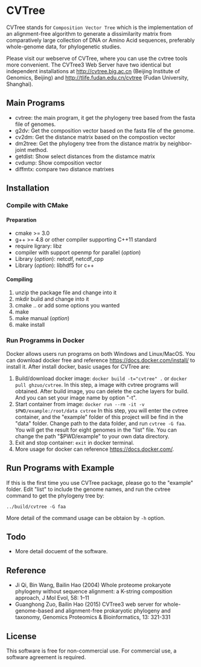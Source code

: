 # CVTree

CVTree stands for `Composition Vector Tree` which is the implementation
of an alignment-free algorithm to generate a dissimilarity matrix from
comparatively large collection of DNA or Amino Acid sequences,
preferably whole-genome data, for phylogenetic studies.

Please visit our webserve of CVTree, where you can use the cvtree tools
more convenient. The CVTree3 Web Server have two identical but independent
installations at http://cvtree.big.ac.cn (Beijing Institute of Genomics, Beijing)
and http://tlife.fudan.edu.cn/cvtree (Fudan University, Shanghai).

## Main Programs

- cvtree: the main program, it get the phylogeny tree based from the fasta file of genomes.
- g2dv: Get the composition vector based on the fasta file of the genome.
- cv2dm: Get the distance matrix based on the compostion vector
- dm2tree: Get the phylogeny tree from the distance matrix by neighbor-joint method.
- getdist: Show select distances from the distamce matrix
- cvdump: Show composition vector
- diffmtx: compare two distance matrixes

## Installation

### Compile with CMake

#### Preparation

- cmake >= 3.0
- g++ >= 4.8 or other compiler supporting C++11 standard
- require ligrary: libz
- compiler with support openmp for parallel (_option_)
- Library (_option_): netcdf, netcdf_cpp
- Library (_option_): libhdf5 for c++

#### Compiling

1. unzip the package file and change into it
2. mkdir build and change into it
3. cmake .. or add some options you wanted
4. make
5. make manual (_option_)
6. make install

### Run Programms in Docker

Docker allows users run programs on both Windows and Linux/MacOS.
You can download docker free and reference https://docs.docker.com/install/
to install it. After install docker, basic usages for CVTree are:

1. Build/download docker image: `docker build -t="cvtree" .`
   or `docker pull ghzuo/cvtree`. In this step, a image with cvtree 
   programs will obtained. After build image, you can delete the cache
   layers for build. And you can set your image name by option "-t".
2. Start container from image:
   `docker run --rm -it -v $PWD/example:/root/data cvtree`
   In this step, you will enter the cvtree container, and the "example" folder
   of this project will be find in the "data" folder. Change path to the data folder,
   and run `cvtree -G faa`. You will get the result for eight genomes in the "list"
   file. You can change the path "$PWD/example" to your own data directory.
3. Exit and stop container: `exit` in docker terminal.
4. More usage for docker can reference https://docs.docker.com/.

## Run Programs with Example

If this is the first time you use CVTree package, please go to the
"example" folder. Edit "list" to include the genome names, and run
the cvtree command to get the phylogeny tree by:

    ../build/cvtree -G faa

More detail of the command usage can be obtaion by `-h` option.

## Todo

- More detail docuemt of the software.

## Reference

- Ji Qi, Bin Wang, Bailin Hao (2004) Whole proteome prokaryote phylogeny
  without sequence alignment: a K-string composition approach, J Mol
  Evol, 58: 1–11
- Guanghong Zuo, Bailin Hao (2015) CVTree3 web server for
  whole-genome-based and alignment-free prokaryotic phylogeny and
  taxonomy, Genomics Proteomics & Bioinformatics, 13: 321-331

## License

This software is free for non-commercial use. For commercial use,
a software agreement is required.
